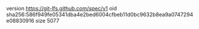 version https://git-lfs.github.com/spec/v1
oid sha256:586f949fe05341dba4e2bed6004cfbeb11d0bc9632b8ea9a0747294e08830916
size 5077
